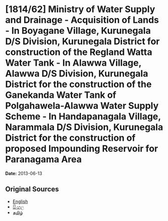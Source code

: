 # [1814/62] Ministry of Water Supply and Drainage - Acquisition of Lands - In Boyagane Village, Kurunegala D/S Division, Kurunegala District for construction of the Regland Watta Water Tank - In Alawwa Village, Alawwa D/S Division, Kurunegala District for the construction of the Ganekanda Water Tank of Polgahawela-Alawwa Water Supply Scheme - In Handapanagala Village, Narammala D/S Division, Kurunegala District for the construction of proposed Impounding Reservoir for Paranagama Area

**Date:** 2013-06-13

## Original Sources

- [English](https://documents.gov.lk/view/extra-gazettes/2013/6/1814-62_E.pdf)
- [සිංහල](https://documents.gov.lk/view/extra-gazettes/2013/6/1814-62_S.pdf)
- [தமிழ்](https://documents.gov.lk/view/extra-gazettes/2013/6/1814-62_T.pdf)
